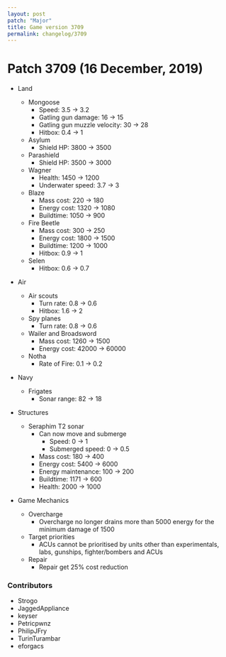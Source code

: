 ```yaml
---
layout: post
patch: "Major"
title: Game version 3709
permalink: changelog/3709
---
```


# Patch 3709 (16 December, 2019)

- Land

  - Mongoose
    - Speed: 3.5 → 3.2
    - Gatling gun damage: 16 → 15
    - Gatling gun muzzle velocity: 30 → 28
    - Hitbox: 0.4 → 1
  - Asylum
    - Shield HP: 3800 → 3500
  - Parashield
    - Shield HP: 3500 → 3000
  - Wagner
    - Health: 1450 → 1200
    - Underwater speed: 3.7 → 3
  - Blaze
    - Mass cost: 220 → 180
    - Energy cost: 1320 → 1080
    - Buildtime: 1050 → 900
  - Fire Beetle
    - Mass cost: 300 → 250
    - Energy cost: 1800 → 1500
    - Buildtime: 1200 → 1000
    - Hitbox: 0.9 → 1
  - Selen
    - Hitbox: 0.6 → 0.7

- Air
  - Air scouts
    - Turn rate: 0.8 → 0.6
    - Hitbox: 1.6 → 2
  - Spy planes
    - Turn rate: 0.8 → 0.6
  - Wailer and Broadsword
    - Mass cost: 1260 → 1500
    - Energy cost: 42000 → 60000
  - Notha
    - Rate of Fire: 0.1 → 0.2
- Navy
  - Frigates
    - Sonar range: 82 → 18
- Structures
  - Seraphim T2 sonar
    - Can now move and submerge
      - Speed: 0 → 1
      - Submerged speed: 0 → 0.5
    - Mass cost: 180 → 400
    - Energy cost: 5400 → 6000
    - Energy maintenance: 100 → 200
    - Buildtime: 1171 → 600
    - Health: 2000 → 1000
- Game Mechanics
  - Overcharge
    - Overcharge no longer drains more than 5000 energy for the minimum damage of 1500
  - Target priorities
    - ACUs cannot be prioritised by units other than experimentals, labs, gunships, fighter/bombers and ACUs
  - Repair
    - Repair get 25% cost reduction

### Contributors

- Strogo
- JaggedAppliance
- keyser
- Petricpwnz
- PhilipJFry
- TurinTurambar
- eforgacs
